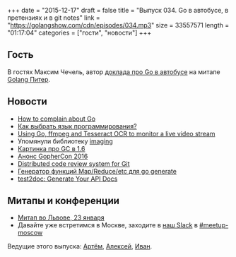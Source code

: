 +++
date = "2015-12-17"
draft = false
title = "Выпуск 034. Go в автобусе, в претензиях и в git notes"
link = "https://golangshow.com/cdn/episodes/034.mp3"
size = 33557571
length = "01:17:04"
categories = ["гости", "новости"]
+++

## Гость
В гостях Максим Чечель, автор [доклада про Go в автобусе](https://www.youtube.com/watch?v=xO77uboNBGc)
на митапе [Golang Питер](http://www.meetup.com/Golang-Peter/).

## Новости
- [How to complain about Go](https://medium.com/@divan/how-to-complain-about-go-349013e06d24)
- [Как выбрать язык программирования?](http://habrahabr.ru/company/mailru/blog/273341/)
- [Using Go, ffmpeg and Tesseract OCR to monitor a live video stream](http://engineering.skybettingandgaming.com/2015/09/14/monitoring-virtual-sports/)
- Упомянули библиотеку [imaging](https://github.com/disintegration/imaging)
- [Картинка про GC в 1.6](http://i.imgur.com/dcsm6kI.png)
- [Анонс GopherCon 2016](https://blog.gopheracademy.com/advent-2015/announcing-gophercon-2016/)
- [Distributed code review system for Git](https://github.com/google/git-appraise)
- [Генератор функций Map/Reduce/etc для go generate](https://github.com/kulshekhar/fungen)
- [test2doc: Generate Your API Docs](https://blog.gopheracademy.com/advent-2015/test2doc-generate-your-api-docs)

## Митапы и конференции
- [Митап во Львове, 23 января](http://www.meetup.com/Lviv-Golang-Group/events/227453083/)
- Давайте уже встретимся в Москве, заходите в [наш Slack](http://4gophers.ru/slack)
  в [#meetup-moscow](https://golang-ru.slack.com/messages/meetup-moscow/)

Ведущие этого выпуска: [Артём](https://twitter.com/miolini), [Алексей](https://twitter.com/paaleksey),
[Иван](https://twitter.com/idanyliuk).
